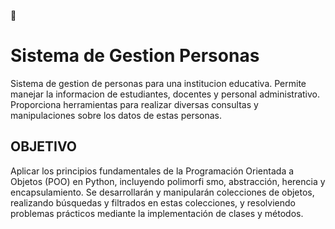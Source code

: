 :rocket: 
# Sistema de Gestion Personas  
Sistema de gestion de personas para una institucion educativa. 
Permite manejar la informacion de estudiantes, docentes y personal administrativo.
Proporciona herramientas para realizar diversas consultas y manipulaciones sobre los 
datos de estas personas.
## OBJETIVO
Aplicar los principios fundamentales de la Programación Orientada a Objetos (POO) en Python,
incluyendo polimorfi smo, abstracción, herencia y encapsulamiento. 
Se desarrollarán y manipularán colecciones de objetos, realizando búsquedas y 
filtrados en estas colecciones, y resolviendo problemas prácticos mediante la 
implementación de clases y métodos.
